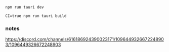 ```
npm run tauri dev
```

```
CI=true npm run tauri build 
```


### notes 

https://discord.com/channels/616186924390023171/1096449326672248903/1096449326672248903


